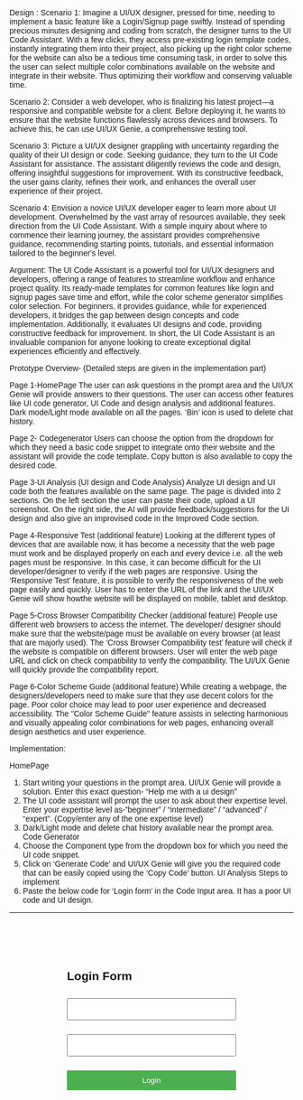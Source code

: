  Design :
 Scenario 1:
 Imagine a UI/UX designer, pressed for time, needing to implement a basic feature like a
 Login/Signup page swiftly. Instead of spending precious minutes designing and coding
 from scratch, the designer turns to the UI Code Assistant. With a few clicks, they access
 pre-existing login template codes, instantly integrating them into their project, also
 picking up the right color scheme for the website can also be a tedious time consuming
 task, in order to solve this the user can select multiple color combinations available on
 the website and integrate in their website. Thus optimizing their workflow and
 conserving valuable time.

 Scenario 2:
 Consider a web developer, who is finalizing his latest project—a responsive and
 compatible website for a client. Before deploying it, he wants to ensure that the website
 functions flawlessly across devices and browsers. To achieve this, he can use UI/UX
 Genie, a comprehensive testing tool.

 Scenario 3:
 Picture a UI/UX designer grappling with uncertainty regarding the quality of their UI
 design or code. Seeking guidance, they turn to the UI Code Assistant for assistance. The
 assistant diligently reviews the code and design, offering insightful suggestions for
 improvement. With its constructive feedback, the user gains clarity, refines their work,
 and enhances the overall user experience of their project.

 Scenario 4:
 Envision a novice UI/UX developer eager to learn more about UI development.
 Overwhelmed by the vast array of resources available, they seek direction from the UI
 Code Assistant. With a simple inquiry about where to commence their learning journey,
 the assistant provides comprehensive guidance, recommending starting points,
 tutorials, and essential information tailored to the beginner's level.
 
 Argument:
 The UI Code Assistant is a powerful tool for UI/UX designers and developers, offering a
 range of features to streamline workflow and enhance project quality. Its ready-made
 templates for common features like login and signup pages save time and effort, while
 the color scheme generator simplifies color selection. For beginners, it provides
 guidance, while for experienced developers, it bridges the gap between design concepts
 and code implementation. Additionally, it evaluates UI designs and code, providing
 constructive feedback for improvement. In short, the UI Code Assistant is an invaluable
 companion for anyone looking to create exceptional digital experiences efficiently and
 effectively.
 
 Prototype Overview- (Detailed steps are given in the implementation part)
 
 Page 1-HomePage
 The user can ask questions in the prompt area and the UI/UX Genie will provide answers
 to their questions. The user can access other features like UI code generator, UI Code
 and design analysis and additional features.
 Dark mode/Light mode available on all the pages. ‘Bin’ icon is used to delete chat
 history.
 
 Page 2- Codegenerator
 Users can choose the option from the dropdown for which they need a basic code
 snippet to integrate onto their website and the assistant will provide the code template.
 Copy button is also available to copy the desired code.
 
 Page 3-UI Analysis (UI design and Code Analysis)
 Analyze UI design and UI code both the features available on the same page. The page
 is divided into 2 sections. On the left section the user can paste their code, upload a UI
 screenshot. On the right side, the AI will provide feedback/suggestions for the UI design
 and also give an improvised code in the Improved Code section.
 
 Page 4-Responsive Test (additional feature)
 Looking at the different types of devices that are available now, it has become a
 necessity that the web page must work and be displayed properly on each and every
 device i.e. all the web pages must be responsive. In this case, it can become difficult for
 the UI developer/designer to verify if the web pages are responsive. Using the
 ‘Responsive Test’ feature, it is possible to verify the responsiveness of the web page
 easily and quickly. User has to enter the URL of the link and the UI/UX Genie will show
 howthe website will be displayed on mobile, tablet and desktop.
 
 Page 5-Cross Browser Compatibility Checker (additional feature)
 People use different web browsers to access the internet. The developer/ designer
 should make sure that the website/page must be available on every browser (at least
 that are majorly used). The ‘Cross Browser Compatibility test’ feature will check if the
 website is compatible on different browsers. User will enter the web page URL and click
 on check compatibility to verify the compatibility. The UI/UX Genie will quickly provide
 the compatibility report.
 
 Page 6-Color Scheme Guide (additional feature)
 While creating a webpage, the designers/developers need to make sure that they use
 decent colors for the page. Poor color choice may lead to poor user experience and
 decreased accessibility. The "Color Scheme Guide" feature assists in selecting
 harmonious and visually appealing color combinations for web pages, enhancing overall
 design aesthetics and user experience.

 Implementation:
 
 HomePage
 1. Start writing your questions in the prompt area. UI/UX Genie will provide a solution.
 Enter this exact question- “Help me with a ui design”
 2. The UI code assistant will prompt the user to ask about their expertise level.
 Enter your expertise level as-”beginner” / “intermediate” / “advanced” / “expert”.
 (Copy/enter any of the one expertise level)
 3. Dark/Light mode and delete chat history available near the prompt area.
 Code Generator
1. Choose the Component type from the dropdown box for which you need the UI code
 snippet.
 2. Click on ‘Generate Code’ and UI/UX Genie will give you the required code that can be
 easily copied using the ‘Copy Code’ button.
UI Analysis
Steps to implement
1. Paste the below code for ‘Login form’ in the Code Input area. It has a poor UI code
 and UI design.
------------------------------------------------------------------------------------------------------------------------------------------------------------------------------------------------
 <!DOCTYPE html>
 <html lang="en">
 <head>
 <meta charset="UTF-8">
 <meta name="viewport" content="width=device-width, initial-scale=1.0">
 <title>Login Page</title>
 <style>
 body {
 font-family: Arial, sans-serif;
 }
 .container {
 width: 300px;
 margin: 100px auto;
 }
 input[type="text"],
 input[type="password"],
 input[type="submit"] {
 width: 100%;
 padding: 10px;
 margin: 10px 0;
 box-sizing: border-box;
 }
 input[type="submit"] {
 background-color: #4CAF50;
 color: white;
 border: none;
 cursor: pointer;
 }
 .error {
 color: red;
 font-size: 14px;
 margin-top: 5px;
 }
</style>
 </head>
 <body>
 <div class="container">
 <h2>Login Form</h2>
 <form id="loginForm">
 <input type="text" id="username" name="username" required>
 <div id="usernameError" class="error"></div>
 <input type="password" id="password" name="password" required>
 <div id="passwordError" class="error"></div>
 <input type="submit" value="Login">
 </form>
 <div id="loginMessage"></div>
 </div>
 <script>
 document.getElementById("loginForm").addEventListener("submit", function(event)) {
 event.preventDefault();
 var username = document.getElementById("username").value;
 var password = document.getElementById("password").value;
 document.getElementById("usernameError").innerHTML = "";
 document.getElementById("passwordError").innerHTML = "";
 if (!username) {
 document.getElementById("usernameError").innerHTML = "Please enter your
 username.";
 return;
 }
 if (!password) {
 document.getElementById("passwordError").innerHTML = "Please enter your
 password
 return;
 }
 }
 
------------------------------------------------------------------------------------------------------------------------------------------------------------------------------------------------                                                      
 Output for the above code


 
2. Choose ‘Screenshot1.jpg’ from the folder and click on Analyze button. (you can
 upload any image)
 3. Under the Analysis & Suggestions section, the UI/UX Genie will provide suggestions
 about the UI design and to improve user experience.
 4. The UI/UX Genie will analyze the code and provide improved code under the Improved
 code section. (Our page is not providing the complete improved code. Instead it is only
 giving a small part of the code that will improve the UI.)
 5. The code can be copied using the ‘Copy Code’ button.
 6. An alert box appears confirming that the code is copied to the clipboard.
 The output of the improved code is as below:- (Added the improved code in the above
 Login form code)
 Explore more features (Additional Features)
A. Responsive Test
1. Copy the URL- ‘https://www.amazon.com/’ in the search bar and click on the
 ‘Preview Website’ button.
 2. The mobile preview, tablet preview and desktop preview of the web page will be
 displayed. (Additional devices can be added for preview).
 3. If you directly click on the preview website without entering the URL, an alert
 message is displayed ‘Please enter a URL to preview.’
 B. Cross Browser Compatibility Checker
1. Copy the URL- ‘https://www.amazon.com/’ and click on the ‘Check compatibility’
 button to view Compatibility check results. (We have displayed an example of
 howthe compatibility results can be displayed.)
 2. Theuser can either copy the URL or copy the HTML code.
 C. Color Scheme Guide
1. This page displays a set of colors that can be used for your website. Click on
 ‘Copy color Set 1’ to copy the hex values of the colors in set 1.
 2. Scroll down to explore more color sets and copy the hex values.
 3. The user can get an idea on which color combinations would be perfectly
 suitable for their website
